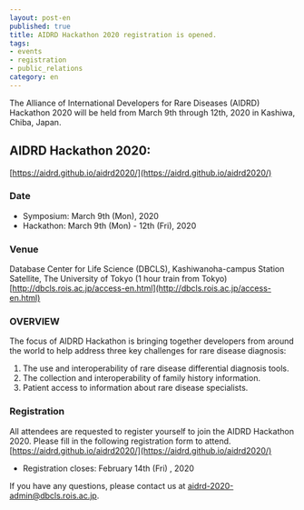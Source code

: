 ```yaml
---
layout: post-en
published: true
title: AIDRD Hackathon 2020 registration is opened.
tags:
- events
- registration
- public_relations
category: en
---
```

The Alliance of International Developers for Rare Diseases (AIDRD) Hackathon 2020 will be held from March 9th through 12th, 2020 in Kashiwa, Chiba, Japan.

## AIDRD Hackathon 2020:
[https://aidrd.github.io/aidrd2020/](https://aidrd.github.io/aidrd2020/)

### Date
* Symposium: March 9th (Mon), 2020
* Hackathon: March 9th (Mon) - 12th (Fri), 2020

### Venue
Database Center for Life Science (DBCLS), 
Kashiwanoha-campus Station Satellite, The University of Tokyo (1 hour train from Tokyo)<br  />
[http://dbcls.rois.ac.jp/access-en.html](http://dbcls.rois.ac.jp/access-en.html)


### OVERVIEW
The focus of AIDRD Hackathon is bringing together developers from around the world to help address three key challenges for rare disease diagnosis:

1. The use and interoperability of rare disease differential diagnosis tools.
2. The collection and interoperability of family history information.
3. Patient access to information about rare disease specialists.

### Registration
All attendees are requested to register yourself to join the AIDRD Hackathon 2020. Please fill in the following registration form to attend.<br  />
[https://aidrd.github.io/aidrd2020/](https://aidrd.github.io/aidrd2020/)
* Registration closes: February 14th (Fri) , 2020
 
If you have any questions, please contact us at aidrd-2020-admin@dbcls.rois.ac.jp.

